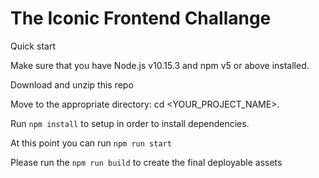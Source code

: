# The Iconic Frontend Challange


Quick start

Make sure that you have Node.js v10.15.3 and npm v5 or above installed.

Download and unzip this repo

Move to the appropriate directory: cd <YOUR_PROJECT_NAME>.

Run `npm install` to setup in order to install dependencies.

At this point you can run `npm run start`

Please run the `npm run build` to create the final deployable assets